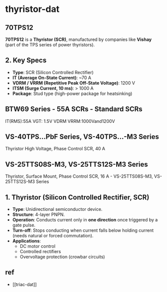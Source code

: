 
# thyristor-dat

## 70TPS12

**70TPS12** is a **Thyristor (SCR)**, manufactured by companies like **Vishay** (part of the TPS series of power thyristors).



## 2. Key Specs
- **Type**: SCR (Silicon Controlled Rectifier)  
- **IT (Average On-State Current)**: ~70 A  
- **VDRM / VRRM (Repetitive Peak Off-State Voltage)**: 1200 V  
- **ITSM (Surge Current, 10 ms)**: > 1000 A  
- **Package**: Stud type (high-power package for heatsinking)


## BTW69 Series - 55A SCRs - Standard SCRs

IT(RMS):55A VGT: 1.5V VDRM VRRM:1000Vand1200V



## VS-40TPS...PbF Series, VS-40TPS...-M3 Series

Thyristor High Voltage, Phase Control SCR, 40 A

## VS-25TTS08S-M3, VS-25TTS12S-M3 Series 

Thyristor, Surface Mount, Phase Control SCR, 16 A - VS-25TTS08S-M3, VS-25TTS12S-M3 Series




## 1. Thyristor (Silicon Controlled Rectifier, SCR)

- **Type**: Unidirectional semiconductor device.  
- **Structure**: 4-layer PNPN.  
- **Operation**: Conducts current only in **one direction** once triggered by a gate pulse.  
- **Turn-off**: Stops conducting when current falls below holding current (needs natural or forced commutation).  
- **Applications**:
  - DC motor control  
  - Controlled rectifiers  
  - Overvoltage protection (crowbar circuits)  


## ref 

- [[triac-dat]]